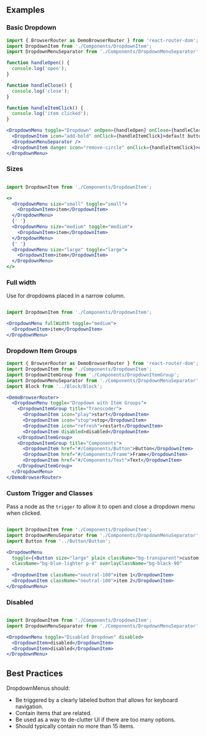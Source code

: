 ## Examples

### Basic Dropdown

```jsx
import { BrowserRouter as DemoBrowserRouter } from 'react-router-dom';
import DropdownItem from './Components/DropdownItem';
import DropdownMenuSeparator from './Components/DropdownMenuSeparator';

function handleOpen() {
  console.log('open');
}

function handleClose() {
  console.log('close');
}

function handleItemClick() {
  console.log('item clicked');
}

<DropdownMenu toggle="Dropdown" onOpen={handleOpen} onClose={handleClose}  overlayClassName="w5">
  <DropdownItem icon="add-bold" onClick={handleItemClick}>default button</DropdownItem>
  <DropdownMenuSeparator />
  <DropdownItem danger icon="remove-circle" onClick={handleItemClick}>danger button</DropdownItem>
</DropdownMenu>
```

### Sizes

```jsx

import DropdownItem from './Components/DropdownItem';

<>
  <DropdownMenu size="small" toggle="small">
    <DropdownItem>item</DropdownItem>
  </DropdownMenu>
  {' '}
  <DropdownMenu size="medium" toggle="medium">
    <DropdownItem>item</DropdownItem>
  </DropdownMenu>
  {' '}
  <DropdownMenu size="large" toggle="large">
    <DropdownItem>item</DropdownItem>
  </DropdownMenu>
</>
```

### Full width

Use for dropdowns placed in a narrow column.

```jsx

import DropdownItem from './Components/DropdownItem';

<DropdownMenu fullWidth toggle="medium">
  <DropdownItem>item</DropdownItem>
</DropdownMenu>
```

### Dropdown Item Groups

```jsx
import { BrowserRouter as DemoBrowserRouter } from 'react-router-dom';
import DropdownItem from './Components/DropdownItem';
import DropdownItemGroup from './Components/DropdownItemGroup';
import DropdownMenuSeparator from './Components/DropdownMenuSeparator';
import Block from '../Block/Block';

<DemoBrowserRouter>
  <DropdownMenu toggle="Dropdown with Item Groups">
    <DropdownItemGroup title="Transcoder">
      <DropdownItem icon="play">start</DropdownItem>
      <DropdownItem icon="stop">stop</DropdownItem>
      <DropdownItem icon="refresh">restart</DropdownItem>
      <DropdownItem disabled>disabled</DropdownItem>
    </DropdownItemGroup>
    <DropdownItemGroup title="Components">
      <DropdownItem href="#/Components/Button">Button</DropdownItem>
      <DropdownItem href="#/Components/Frame">Frame</DropdownItem>
      <DropdownItem href="#/Components/Text">Text</DropdownItem>
    </DropdownItemGroup>
  </DropdownMenu>
</DemoBrowserRouter>
```

### Custom Trigger and Classes

Pass a node as the `trigger` to allow it to open and close a dropdown menu when clicked.

```jsx

import DropdownItem from './Components/DropdownItem';
import DropdownMenuSeparator from './Components/DropdownMenuSeparator';
import Button from '../Button/Button';

<DropdownMenu
  toggle={<Button size="large" plain className="bg-transparent">custom trigger</Button>}
  className="bg-blue-lighter p-4" overlayClassName="bg-black-90"
>
  <DropdownItem className="neutral-100">item 1</DropdownItem>
  <DropdownItem className="neutral-100">item 2</DropdownItem>
</DropdownMenu>
```

### Disabled

```jsx

import DropdownItem from './Components/DropdownItem';
import DropdownMenuSeparator from './Components/DropdownMenuSeparator';

<DropdownMenu toggle="Disabled Dropdown" disabled>
  <DropdownItem>disabled</DropdownItem>
  <DropdownItem>disabled</DropdownItem>
</DropdownMenu>

```

## Best Practices

DropdownMenus should:

* Be triggered by a clearly labeled button that allows for keyboard navigation.
* Contain items that are related.
* Be used as a way to de-clutter UI if there are too many options.
* Should typically contain no more than 15 items.
